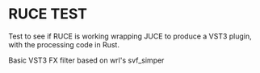 # RUCE TEST

Test to see if RUCE is working wrapping JUCE to produce a VST3 plugin, with the processing code in Rust.

Basic VST3 FX filter based on wrl's svf_simper
